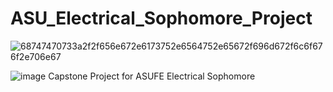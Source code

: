 # ASU_Electrical_Sophomore_Project
![68747470733a2f2f656e672e6173752e6564752e65672f696d672f6c6f676f2e706e67](https://github.com/Omar-26/ASU_Electrical_Sophomore_Project/assets/110625103/ba0d7dea-29bc-40e3-a6b4-ea4dfda35961)


![image](https://github.com/Omar-26/ASU_Electrical_Sophomore_Project/assets/110625103/982d97b6-e971-48b8-964e-179f6b3f0c3c)
Capstone Project for ASUFE Electrical Sophomore

